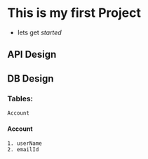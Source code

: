 # This is my first Project

* lets get *started* 


## API Design



## DB Design
### Tables:
    Account

#### Account
    1. userName
    2. emailId
    